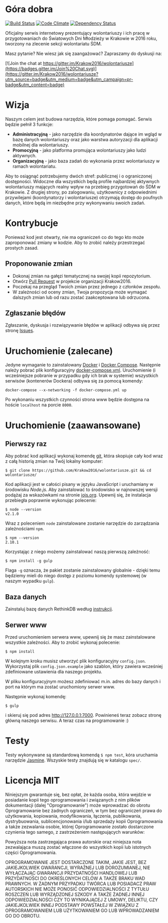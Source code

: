 # Góra dobra

[![Build Status](https://travis-ci.org/Krakow2016/wolontariusze.svg)](https://travis-ci.org/Krakow2016/wolontariusze)
[![Code Climate](https://codeclimate.com/github/Krakow2016/wolontariusze/badges/gpa.svg)](https://codeclimate.com/github/Krakow2016/wolontariusze)
[![Dependency Status](https://david-dm.org/krakow2016/wolontariusze.svg)](https://david-dm.org/krakow2016/wolontariusze)

Oficjalny serwis internetowy prezentujący wolontariuszy i ich pracę w
przygotowaniach do Światowych Dni Młodzieży w Krakowie w 2016 roku, tworzony na
zlecenie sekcji wolontariatu ŚDM.

Masz pytanie? Nie wiesz jak się zaangażować? Zapraszamy do dyskusji na:

[![Join the chat at https://gitter.im/Krakow2016/wolontariusze](https://badges.gitter.im/Join%20Chat.svg)](https://gitter.im/Krakow2016/wolontariusze?utm_source=badge&utm_medium=badge&utm_campaign=pr-badge&utm_content=badge)

# Wizja

Naszym celem jest budowa narzędzia, które pomaga pomagać. Serwis będzie pełnił
3 funkcje:

* **Administracyjną** - jako narzędzie dla koordynatorów dające im wgląd w bazę danych wolontariuszy oraz jako warstwa autoryzacji dla aplikacji mobilnej dla wolontariuszy.
* **Promocyjną** - jako platforma promująca wolontariuszy jako ludzi aktywnych.
* **Organizacyjną** - jako baza zadań do wykonania przez wolontariuszy w ramach wolontariatu.

Aby to osiągnąć potrzebujemy dwóch stref: publicznej i o ograniczonej
dostępności. Widoczne dla wszystkich będą profile najbardziej aktywnych
wolontariuszy mających realny wpływ na przebieg przygotowań do ŚDM w Krakowie.
Z drugiej strony, po zalogowaniu, użytkownicy z odpowiednimi przywilejami
(koordynatorzy i wolontariusze) otrzymają dostęp do poufnych danych, które będą
im niezbędne przy wykonywaniu swoich zadań.

# Kontrybucje

Ponieważ kod jest otwarty, nie ma ograniczeń co do tego kto może zaproponować
zmiany w kodzie. Aby to zrobić należy przestrzegać prostych zasad.

## Proponowanie zmian

* Dokonaj zmian na gałęzi tematycznej na swojej kopii repozytorium.
* Otwórz [Pull Request](https://github.com/Krakow2016/wolontariusze/pulls) w
projekcie organizacji Krakow2016.
* Poczekaj na przegląd Twoich zmian przez jednego z członków zespołu.
* W zależności od oceny zmian, Twoja propozycja może wymagać dalszych zmian lub
od razu zostać zaakceptowana lub odrzucona.

## Zgłaszanie błędów

Zgłaszanie, dyskusja i rozwiązywanie błędów w aplikacji odbywa się przez
stronę [Issues](https://github.com/Krakow2016/wolontariusze/issues).

# Uruchomienie (zalecane)

Jedyne wymaganie to zainstalowany
[Docker](https://docs.docker.com/engine/installation/) i [Docker
Compose](https://docs.docker.com/compose/install/). Następnie należy pobrać
plik konfiguracyjny
[docker-compose.yml](https://raw.githubusercontent.com/Krakow2016/wolontariusze/master/docker-compose.yml).
Uruchomienie (i wcześniejsze pobranie w przypadku gdy ich brak w systemie)
wszystkich serwisów (kontenerów Dockera) odbywa się za pomocą komendy:

```
docker-compose --x-networking -f docker-compose.yml up
```

Po wykonaniu wszystkich czynności strona www będzie dostępna na hoście
`localhost` na porcie `8000`.

# Uruchomienie (zaawansowane)

## Pierwszy raz

Aby pobrać kod aplikacji wykonaj komendę [git](https://git-scm.com/), która
skopiuje cały kod wraz z całą historią zmian na Twój lokalny komputer:

    $ git clone https://github.com/Krakow2016/wolontariusze.git && cd wolontariusze/

Kod aplikacji jest w całości pisany w języku JavaScript i uruchamiany w
środowisku *Node.js*. Aby zainstalować to środowisko w najnowszej wersji
podążaj za wskazówkami na stronie [iojs.org](https://iojs.org/en/index.html).
Upewnij się, że instalacja przebiegła poprawnie wykonując polecenie:

    $ node --version
    v2.1.0

Wraz z poleceniem `node` zainstalowane zostanie narzędzie do zarządzania
zależnościami `npm`.

    $ npm --version
    2.10.1

Korzystając z niego możemy zainstalować naszą pierwszą zależność:

    $ npm install -g gulp

Flaga `-g` oznacza, że pakiet zostanie zainstalowany globalnie - dzięki temu
będziemy mieli do niego dostęp z poziomu komendy systemowej (w naszym wypadku
`gulp`).

## Baza danych

Zainstaluj bazę danych RethinkDB według [instrukcji](https://www.rethinkdb.com/docs/install/).

## Serwer www

Przed uruchomieniem serwera www, upewnij się że masz zainstalowane wszystkie zależności. Aby to zrobić wykonaj polecenie:

    $ npm install

W kolejnym kroku musisz utworzyć plik konfiguracyjny `config.json`. Wykorzystaj plik `config.json.example` jako szablon, który zawiera wcześniej zdefiniowane ustawienia dla naszego projektu. 

W pliku konfiguracyjnym możesz zdefiniować m.in. adres do bazy danych i port na którym ma zostać uruchomiony serwer www.

Następnie wykonaj komendę:

    $ gulp

i skieruj się pod adres <http://127.0.0.1:7000>. Powinieneś teraz zobacz stronę
główną naszego serwisu. A teraz czas na programowanie :)

# Testy

Testy wykonywane są standardową komendą `$ npm test`, kóra uruchamia narzędzie
[Jasmine](http://jasmine.github.io/). Wszyskie testy znajdują się w katalogu
`spec/`.

# Licencja MIT

Niniejszym gwarantuje się, bez opłat, że każda osoba, która wejdzie w
posiadanie kopii tego oprogramowania i związanych z nim plików dokumentacji
(dalej "Oprogramowanie") może wprowadzać do obrotu Oprogramowanie bez żadnych
ograniczeń, w tym bez ograniczeń prawa do użytkowania, kopiowania,
modyfikowania, łączenia, publikowania, dystrybuowania, sublicencjonowania i/lub
sprzedaży kopii Oprogramowania a także zezwalania osobie, której Oprogramowanie
zostało dostarczone czynienia tego samego, z zastrzeżeniem następujących
warunków:

Powyższa nota zastrzegająca prawa autorskie oraz niniejsza nota zezwalająca
muszą zostać włączone do wszystkich kopii lub istotnych części Oprogramowania.

OPROGRAMOWANIE JEST DOSTARCZONE TAKIM, JAKIE JEST, BEZ JAKIEJKOLWIEK GWARANCJI,
WYRAŹNEJ LUB DOROZUMIANEJ, NIE WYŁĄCZAJĄC GWARANCJI PRZYDATNOŚCI HANDLOWEJ LUB
PRZYDATNOŚCI DO OKREŚLONYCH CELÓW A TAKŻE BRAKU WAD PRAWNYCH. W ŻADNYM
PRZYPADKU TWÓRCA LUB POSIADACZ PRAW AUTORSKICH NIE MOŻE PONOSIĆ
ODPOWIEDZIALNOŚCI Z TYTUŁU ROSZCZEŃ LUB WYRZĄDZONEJ SZKODY A TAKŻE ŻADNEJ INNEJ
ODPOWIEDZIALNOŚCI CZY TO WYNIKAJĄCEJ Z UMOWY, DELIKTU, CZY JAKIEJKOLWIEK INNEJ
PODSTAWY POWSTAŁEJ W ZWIĄZKU Z OPROGRAMOWANIEM LUB UŻYTKOWANIEM GO LUB
WPROWADZANIEM GO DO OBROTU.
